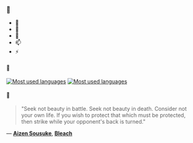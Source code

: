 ### 👋

- 🔭
- 🌱
- 💬
- 📫
- ⚡

#### 🧏

[![Most used languages](https://github-readme-stats-aynah.vercel.app/api/top-langs/?username=aynh&theme=solarized-dark&langs_count=6&layout=compact&hide_title=true)](https://github.com/anuraghazra/github-readme-stats#gh-dark-mode-only)
[![Most used languages](https://github-readme-stats-aynah.vercel.app/api/top-langs/?username=aynh&theme=solarized-light&langs_count=6&layout=compact&hide_title=true)](https://github.com/anuraghazra/github-readme-stats#gh-light-mode-only)

#### 💬

> "Seek not beauty in battle. Seek not beauty in death. Consider not your own life. If you wish to protect that which must be protected, then strike while your opponent's back is turned."

&mdash; [**Aizen Sousuke**](https://myanimelist.net/character.php?q=Aizen%20Sousuke&cat=character), [**Bleach**](https://myanimelist.net/search/all?q=Bleach&cat=all)
